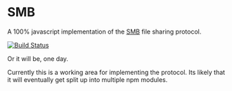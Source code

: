 # SMB

A 100% javascript implementation of the [SMB][] file sharing protocol.

[![Build Status](https://travis-ci.org/wanderview/node-smb.png)](https://travis-ci.org/wanderview/node-smb)

Or it will be, one day.

Currently this is a working area for implementing the protocol.  Its likely
that it will eventually get split up into multiple npm modules.

[SMB]: http://en.wikipedia.org/wiki/Server_Message_Block
